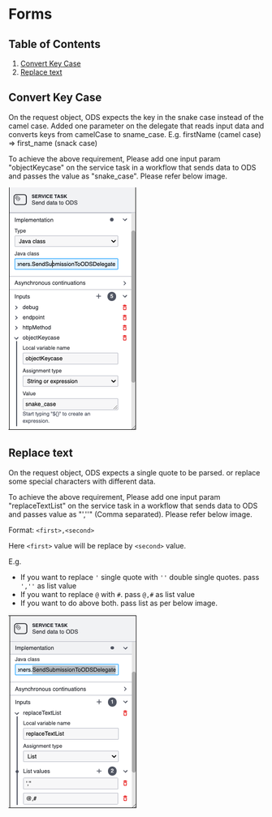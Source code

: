# Forms

## Table of Contents
1. [Convert Key Case](#convert-key-case)
2. [Replace text](#replace-test)


## Convert Key Case

On the request object, ODS expects the key in the snake case instead of the camel case. Added one parameter on the delegate that reads input data and converts keys from camelCase to sname_case.
E.g. firstName (camel case) => first_name (snack case)

To achieve the above requirement, Please add one input param "objectKeycase" on the service task in a workflow that sends data to ODS and passes the value as "snake_case". Please refer below image.

![objectkeycase.png](images/objectkeycase.png)



## Replace text

On the request object, ODS expects a single quote to be parsed. or replace some special characters with different data.

To achieve the above requirement, Please add one input param "replaceTextList" on the service task in a workflow that sends data to ODS and passes value as "',''" (Comma separated). Please refer below image.

Format: `<first>,<second>`

Here `<first>` value will be replace by `<second>` value.

E.g.
- If you want to replace `'` single quote with `''` double single quotes. pass `',''` as list value
- If you want to replace `@` with `#`. pass `@,#` as list value
- If you want to do above both. pass list as per below image.

![replaceTextList.png](images/replaceTextList.png)